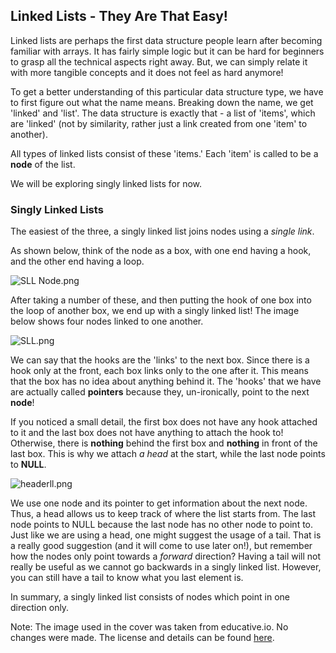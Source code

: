 ## Linked Lists - They Are That Easy!

Linked lists are perhaps the first data structure people learn after becoming familiar with arrays. It has fairly simple logic but it can be hard for beginners to grasp all the technical aspects right away. But, we can simply relate it with more tangible concepts and it does not feel as hard anymore!

To get a better understanding of this particular data structure type, we have to first figure out what the name means. Breaking down the name, we get 'linked' and 'list'. The data structure is exactly that - a list of 'items', which are 'linked' (not by similarity, rather just a link created from one 'item' to another). 

All types of linked lists consist of these 'items.' Each 'item' is called to be a **node** of the list.

We will be exploring singly linked lists for now.

### Singly Linked Lists

The easiest of the three, a singly linked list joins nodes using a *single link*.

As shown below, think of the node as a box, with one end having a hook, and the other end having a loop. 

![SLL Node.png](https://cdn.hashnode.com/res/hashnode/image/upload/v1599969876067/Mq-22qvus.png)

After taking a number of these, and then putting the hook of one box into the loop of another box, we end up with a singly linked list! The image below shows four nodes linked to one another.

![SLL.png](https://cdn.hashnode.com/res/hashnode/image/upload/v1599970348359/HnoirqMky.png)

We can say that the hooks are the 'links' to the next box. Since there is a hook only at the front, each box links only to the one after it. This means that the box has no idea about anything behind it. The 'hooks' that we have are actually called **pointers** because they, un-ironically, point to the next **node**! 

If you noticed a small detail, the first box does not have any hook attached to it and the last box does not have anything to attach the hook to! Otherwise, there is **nothing** behind the first box and **nothing** in front of the last box. This is why we attach *a head* at the start, while the last node points to **NULL**.

![headerll.png](https://cdn.hashnode.com/res/hashnode/image/upload/v1599971302107/eaclEA48P.png)

We use one node and its pointer to get information about the next node. Thus, a head allows us to keep track of where the list starts from. The last node points to NULL because the last node has no other node to point to. Just like we are using a head, one might suggest the usage of a tail. That is a really good suggestion (and it will come to use later on!), but remember how the nodes only point towards a *forward* direction? Having a tail will not really be useful as we cannot go backwards in a singly linked list. However, you can still have a tail to know what you last element is.

In summary, a singly linked list consists of nodes which point in one direction only.



Note: The image used in the cover was taken from educative.io. No changes were made. The license and details can be found [here](https://www.educative.io/edpresso/what-is-a-linked-list).